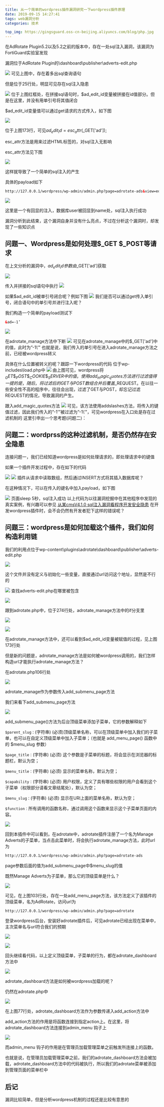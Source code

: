 ```yaml
---
title: 从一个简单的wordpress插件漏洞研究一下wordpress插件原理
date: 2019-09-15 14:27:41
tags: web漏洞分析
categories: 技术

top_img: https://gingsguard.oss-cn-beijing.aliyuncs.com/blog/php.jpg
---
```


在AdRotate Plugin5.2以及5.2之前的版本中，存在一处sql注入漏洞，该漏洞为FortiGuard实验室发现

<!--more-->

漏洞位于AdRotate Plugin的\dashboard\publisher\adverts-edit.php

![](https://xzfile.aliyuncs.com/media/upload/picture/20190910134445-1848c74e-d38e-1.png)
可见上图中，存在着多出sql查询语句

但是位于25行处，明显可见存在sql注入隐患

![](https://xzfile.aliyuncs.com/media/upload/picture/20190910134456-1eb7e6e6-d38e-1.png)
位于上图红框处，在拼接sql语句时，$ad_edit_id变量被拼接在id值部分。但是在这里，并没有用单引号将其值闭合

$ad_edit_id变量值可以通过get请求的方式传入，如下图

![](https://xzfile.aliyuncs.com/media/upload/picture/20190910134513-28cd777c-d38e-1.png)

位于上图173行，可见$ad_edit_id = esc_attr($_GET['ad']);

esc_attr方法是用来过滤HTML标签的，对sql注入无影响

esc_attr方法见下图

![](https://xzfile.aliyuncs.com/media/upload/picture/20190910134539-3896947c-d38e-1.png)

这样就导致了一个简单的sql注入的产生

具体的payload如下

```html
http://127.0.0.1/wordpress/wp-admin/admin.php?page=adrotate-ads&view=edit&ad=-1+UNION+SELECT+1%2CUSER%28%29%2C1%2C1%2C1%2C1%2C1%2C1%2C1%2C1%2C1%2C1%2C1%2C1%2C1%2C1%2C1%2C1%2C1%2C1%2C1%2C1%2C1%2C1
```
![](https://xzfile.aliyuncs.com/media/upload/picture/20190910134552-4027b3d8-d38e-1.png)

这里是一个有回显的注入，数据库user被回显到name处，sql注入执行成功

漏洞分析到此结束，这个漏洞自身并没有什么亮点，不过在分析这个漏洞时，却发现了一些知识点

 

## 问题一、Wordpress是如何处理$_GET $_POST等请求

在上文分析的漏洞中，$ad_edit_id参数由$_GET['ad']获取

![](https://xzfile.aliyuncs.com/media/upload/picture/20190910134604-46f61ec0-d38e-1.png)

 

传入并拼接的sql语句中执行
![](https://xzfile.aliyuncs.com/media/upload/picture/20190910134618-4f6fbd18-d38e-1.png)

如果$ad_edit_id被单引号闭合呢？例如下图
![](https://xzfile.aliyuncs.com/media/upload/picture/20190910134630-569f59f4-d38e-1.png)
我们是否可以通过get传入单引号，闭合语句中的单引号并进行注入呢？

我们构造一个简单的payload测试下

```html
&ad=-1’
```
![](https://xzfile.aliyuncs.com/media/upload/picture/20190910134642-5dc0e428-d38e-1.png)

 

在adrotate_manage方法中下断
![](https://xzfile.aliyuncs.com/media/upload/picture/20190910134655-655ec272-d38e-1.png)
可见在adrotate_manage中的$_GET['ad']中的值，此时为”-1\’”
也就是说，我们传入的单引号在进入adrotate_manage方法之前，已经被wordpress转义


具体在什么位置被转义的呢？跟踪一下wordpress的代码
位于wp-includes\load.php中
![](https://xzfile.aliyuncs.com/media/upload/picture/20190910134709-6de5dd68-d38e-1.png)
由上图可见，wordpress将$_GET\$_POST\$_COOKIE\$_SERVER中的值，使用add_magic_quotes方法进行过滤
值得一提的是，随后，将过滤后的GET与POST数组合并后覆盖$_REQUEST。在以往一些安全性不高的程序中，往往会出现，过滤了GET与POST，却忘记过滤REQUEST的情况，导致漏洞的产生。


跟入add_magic_quotes方法
![](https://xzfile.aliyuncs.com/media/upload/picture/20190910134721-754300f4-d38e-1.png)
可见，该方法使用addslashes方法，将传入的键值过滤，因此我们传入的”-1’”被过滤为”-1\’”，可见wordpress在入口处是存在过滤机制的
这里引申出一个思考题(问题二)：


## 问题二：wordprss的这种过滤机制，是否仍然存在安全隐患

连接问题一，我们已经知道wordpress是如何处理请求的，即处理请求中的键值

如果一个插件开发过程中，存在如下的代码

![](https://xzfile.aliyuncs.com/media/upload/picture/20190910134735-7d44940c-d38e-1.png)
![](https://xzfile.aliyuncs.com/media/upload/picture/20190910134751-86dc854c-d38e-1.png)
插件从请求中读取数组，然后通过INSERT方式将其插入数据库呢？

在这种情况下，可以在传入的键名中加入payload，如下图

![](https://xzfile.aliyuncs.com/media/upload/picture/20190910134805-8f59a2ea-d38e-1.png)
页面sleep 5秒，sql注入成功
以上代码为以往漏洞挖掘中在其他程序中发现的真实案例，有兴趣可以参见
[从某cmsV4.1.0 sql注入漏洞看程序开发安全隐患](https://xz.aliyun.com/t/6237 "从某cmsV4.1.0 sql注入漏洞看程序开发安全隐患")
在开发wordpress插件时，会不会仍然有开发者犯下这样的错误呢？



## 问题三：wordpress是如何加载这个插件，我们如何构造利用链

我们的利用点位于wp-content\plugins\adrotate\dashboard\publisher\adverts-edit.php

![](https://xzfile.aliyuncs.com/media/upload/picture/20190910135233-2edf3cbc-d38f-1.png)

这个文件并没有定义与初始化一些变量，直接通过url访问这个地址，显然是不行的


![](https://xzfile.aliyuncs.com/media/upload/picture/20190910135247-375fff7a-d38f-1.png)
查找adverts-edit.php在哪里被包含

![](https://xzfile.aliyuncs.com/media/upload/picture/20190910135259-3eb6cc0e-d38f-1.png)

跟到adrotate.php中，位于274行处，adrotate_manage方法中的if分支里

![](https://xzfile.aliyuncs.com/media/upload/picture/20190910135313-46d0e67c-d38f-1.png)

 

![](https://xzfile.aliyuncs.com/media/upload/picture/20190910135326-4eece2c0-d38f-1.png)

在adrotate_manage方法中，还可以看到$ad_edit_id变量被赋值的过程，见上图173行处

 

但是新的问题是，adrotate_manage方法是如何被wordpress调用的，我们怎样构造url才能执行adrotate_manage方法？

 

在adrotate.php106行处

![](https://xzfile.aliyuncs.com/media/upload/picture/20190910135342-58049592-d38f-1.png)

adrotate_manage作为参数传入add_submenu_page方法

我们来看下add_submenu_page方法

![](https://xzfile.aliyuncs.com/media/upload/picture/20190910135357-614c0a2c-d38f-1.png)

add_submenu_page()方法为后台顶级菜单添加子菜单，它的参数解释如下

`$parent_slug：`(字符串) (必须)顶级菜单名称，可以在顶级菜单中加入我们的子菜单，也可以在自定义顶级菜单中加入子菜单；（也就是 add_menu_page() 函数中的 $menu_slug 参数）

`$page_title：`(字符串) (必须) 这个参数是子菜单的标题，将会显示在浏览器的标题栏，默认为空；

`$menu_title：`(字符串) (必须) 显示的菜单名称，默认为空；

`$capability：`(字符串) (必须) 用户权限，定义了具有哪些权限的用户会看到这个子菜单（权限部分请看文章结尾处），默认为空；

`$menu_slug：`(字符串) (必须) 显示在URl上面的菜单名称，默认为空；

`$function：`所有调用的函数名称，通过调用这个函数来显示这个子菜单页面的内容。

![](https://xzfile.aliyuncs.com/media/upload/picture/20190910135411-69333b5c-d38f-1.png)

回到本插件中可以看到，在adrotate中，adrotate插件注册了一个名为Manage Adverts的子菜单，当点击此菜单时，将会执行adrotate_manage方法，此时url为
```html
http://127.0.0.1/wordpress/wp-admin/admin.php?page=adrotate-ads
```
page参数后面的值为add_submenu_page中$menu_slug的值

既然Manage Adverts为子菜单，那么它的顶级菜单是什么？

![](https://xzfile.aliyuncs.com/media/upload/picture/20190910135425-71f746ac-d38f-1.png)

可见，在上图103行处，存在一处add_menu_page方法，该方法定义了该插件的顶级菜单，名为AdRotate，访问url为
```html
http://127.0.0.1/wordpress/wp-admin/admin.php?page=adrotate
```
登录wordpress后台，安装好adrotate插件后，可见adrotate已经出现在菜单中，主次菜单名与url符合我们的预期

![](https://xzfile.aliyuncs.com/media/upload/picture/20190910135439-7a687522-d38f-1.png)

![](https://xzfile.aliyuncs.com/media/upload/picture/20190910135452-81db3042-d38f-1.png)

 

回头继续看代码，以上定义顶级菜单，子菜单的行为，都在adrotate_dashboard方法中

![](https://xzfile.aliyuncs.com/media/upload/picture/20190910135505-8975e8d8-d38f-1.png)

adrotate_dashboard方法是如何被wordpress加载的呢？

仍然在adrotate.php中

![](https://xzfile.aliyuncs.com/media/upload/picture/20190910135516-905213ca-d38f-1.png)

在上图77行处，adrotate_dashboard方法作为参数传递入add_action方法中

add_action方法的作用是将函数连接到指定action上。在这里，将adrotate_dashboard方法连接到admin_menu 钩子上

![](https://xzfile.aliyuncs.com/media/upload/picture/20190910135526-96578b38-d38f-1.png)

而admin_menu 钩子的作用是在管理员加载管理菜单之前触发所连接上的函数。

也就是说，在管理员加载管理菜单之前，我们的adrotate_dashboard方法会被加载，adrotate_dashboard方法中的代码被执行，所以我们的adrotate菜单被添加到管理页面的菜单栏中

 

## 后记

漏洞比较简单，但是分析wordpress机制的过程还是比较有意思的